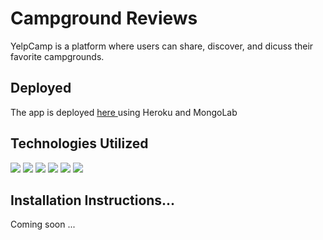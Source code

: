 <h1>Campground Reviews</h1>
<p>YelpCamp is a platform where users can share, discover, and dicuss their favorite campgrounds.</p>

<h2>Deployed</h2>
<p>The app is deployed <a href="https://obscure-reef-88547.herokuapp.com/">here </a>using Heroku and MongoLab</p>

<h2>Technologies Utilized</h2>
<img src="http://i.imgur.com/3gSRLVj.png">
<img src="http://i.imgur.com/486zTVe.jpg">
<img src="http://imgur.com/eOGFLTl.png">
<img src="http://i.imgur.com/sMfsjle.jpg">
<img src="http://i.imgur.com/nwNhE5F.png">
<img src="http://i.imgur.com/nrnczLC.jpg">
<br>
<h2>Installation Instructions...</h2>
Coming soon ...
